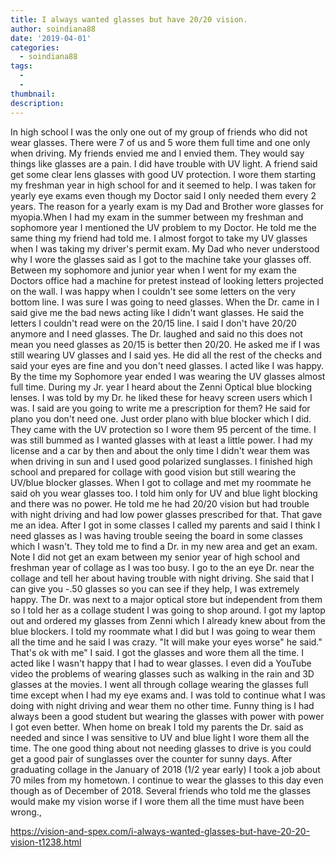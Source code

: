 ```yaml
---
title: I always wanted glasses but have 20/20 vision.
author: soindiana88
date: '2019-04-01'
categories:
  - soindiana88
tags:
  - 
  - 
thumbnail: 
description: 
---
```


In high school I was the only one out of my group of friends who did not wear glasses. There were 7 of us and 5 wore them full time and one only when driving. My friends envied me and I envied them. They would say things like glasses are a pain. I did have trouble with UV light. A friend said get some clear lens glasses with good UV protection. I wore them starting my freshman year in high school for and it seemed to help. I was taken for yearly eye exams even though my Doctor said I only needed them every 2 years. The reason for a yearly exam is my Dad and Brother wore glasses for myopia.When I had my exam in the summer between my freshman and sophomore year I mentioned the UV problem to my Doctor. He told me the same thing my friend had told me. I almost forgot to take my UV glasses when I was taking my driver's permit exam. My Dad who never understood why I wore the glasses said as I got to the machine take your glasses off. Between my sophomore and junior year when I went for my exam the Doctors office had a machine for pretest instead of looking letters projected on the wall. I was happy when I couldn't see some letters on the very bottom line. I was sure I was going to need glasses. When the Dr. came in I said give me the bad news acting like I didn't want glasses. He said the letters I couldn't read were on the 20/15 line. I said I don't have 20/20 anymore and I need glasses. The Dr. laughed and said no this does not mean you need glasses as 20/15 is better then 20/20. He asked me if I was still wearing UV glasses and I said yes. He did all the rest of the checks and said your eyes are fine and you don't need glasses. I acted like I was happy. By the time my Sophomore year ended I was wearing the UV glasses almost full time. During my Jr. year I heard about the Zenni Optical blue blocking lenses. I was told by my Dr. he liked these for heavy screen users which I was. I said are you going to write me a prescription for them? He said for plano you don't need one. Just order plano with blue blocker which I did. They came with the UV protection so I wore them 95 percent of the time. I was still bummed as I wanted glasses with at least a little power. I had my license and a car by then and about the only time I didn't wear them was when driving in sun and I used good polarized sunglasses. I finished high school and prepared for collage with good vision but still wearing the UV/blue blocker glasses. When I got to collage and met my roommate he said oh you wear glasses too. I told him only for UV and blue light blocking and there was no power. He told me he had 20/20 vision but had trouble with night driving and had low power glasses prescribed for that. That gave me an idea. After I got in some classes I called my parents and said I think I need glasses as I was having trouble seeing the board in some classes which I wasn't. They told me to find a Dr. in my new area and get an exam. Note I did not get an exam between my senior year of high school and freshman year of collage as I was too busy. I go to the an eye Dr. near the collage and tell her about having trouble with night driving. She said that I can give you -.50 glasses so you can see if they help, I was extremely happy. The Dr. was next to a major optical store but independent from them so I told her as a collage student I was going to shop around. I got my laptop out and ordered my glasses from Zenni which I already knew about from the blue blockers. I told my roommate what I did but I was going to wear them all the time and he said I was crazy. "It will make your eyes worse" he said." That's ok with me" I said. I got the glasses and wore them all the time. I acted like I wasn't happy that I had to wear glasses. I even did a YouTube video the problems of wearing glasses such as walking in the rain and 3D glasses at the movies. I went all through collage wearing the glasses full time except when I had my eye exams and. I was told to continue what I was doing with night driving and wear them no other time. Funny thing is I had always been a good student but wearing the glasses with power with power I got even better. When home on break I told my parents the Dr. said as needed and since I was sensitive to UV and blue light I wore them all the time. The one good thing about not needing glasses to drive is you could get a good pair of sunglasses over the counter for sunny days. After graduating collage in the January of 2018 (1/2 year early) I took a job about 70 miles from my hometown. I continue to wear the glasses to this day even though as of December of 2018. Several friends who told me the glasses would make my vision worse if I wore them all the time must have been wrong.,

https://vision-and-spex.com/i-always-wanted-glasses-but-have-20-20-vision-t1238.html
